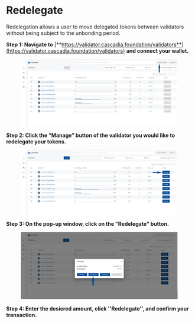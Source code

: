 # Redelegate

Redelegation allows a user to move delegated tokens between validators without being subject to the unbonding period.



**Step 1: Navigate to** [**https://validator.cascadia.foundation/validators**](https://validator.cascadia.foundation/validators) **and connect your wallet.**

<figure><img src="../.gitbook/assets/Redelegate2 (2) (3).png" alt=""><figcaption></figcaption></figure>



**Step 2: Click the “Manage” button of the validator you would like to redelegate your tokens.**

<figure><img src="../.gitbook/assets/Redelegate3 (2).png" alt=""><figcaption></figcaption></figure>



**Step 3: On the pop-up window, click on the "Redelegate" button.**

<figure><img src="../.gitbook/assets/Re-delegate1.png" alt=""><figcaption></figcaption></figure>



**Step 4: Enter the desiered amount, click ''Redelegate'', and confirm your transaction.**
